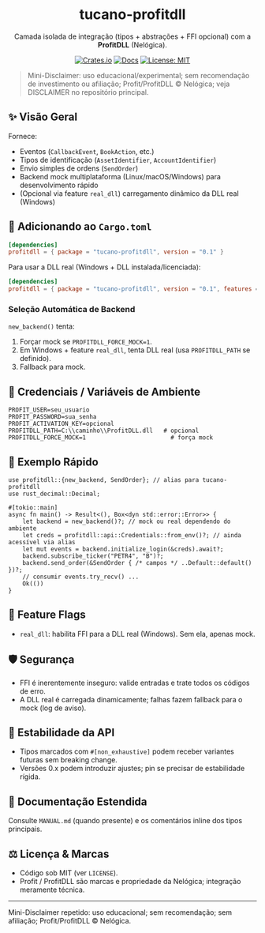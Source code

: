 <div align="center">

# tucano-profitdll

Camada isolada de integração (tipos + abstrações + FFI opcional) com a **ProfitDLL** (Nelógica).

[![Crates.io](https://img.shields.io/crates/v/tucano-profitdll.svg)](https://crates.io/crates/tucano-profitdll)
[![Docs](https://img.shields.io/docsrs/tucano-profitdll)](https://docs.rs/tucano-profitdll)
[![License: MIT](https://img.shields.io/badge/license-MIT-blue.svg)](../LICENSE)

</div>

> Mini-Disclaimer: uso educacional/experimental; sem recomendação de investimento ou afiliação; Profit/ProfitDLL © Nelógica; veja DISCLAIMER no repositório principal.

## ✨ Visão Geral

Fornece:
- Eventos (`CallbackEvent`, `BookAction`, etc.)
- Tipos de identificação (`AssetIdentifier`, `AccountIdentifier`)
- Envio simples de ordens (`SendOrder`)
- Backend mock multiplataforma (Linux/macOS/Windows) para desenvolvimento rápido
- (Opcional via feature `real_dll`) carregamento dinâmico da DLL real (Windows)

## 🚀 Adicionando ao `Cargo.toml`

```toml
[dependencies]
profitdll = { package = "tucano-profitdll", version = "0.1" }
```

Para usar a DLL real (Windows + DLL instalada/licenciada):

```toml
[dependencies]
profitdll = { package = "tucano-profitdll", version = "0.1", features = ["real_dll"] }
```

### Seleção Automática de Backend
`new_backend()` tenta:
1. Forçar mock se `PROFITDLL_FORCE_MOCK=1`.
2. Em Windows + feature `real_dll`, tenta DLL real (usa `PROFITDLL_PATH` se definido).
3. Fallback para mock.

## 🔐 Credenciais / Variáveis de Ambiente
```
PROFIT_USER=seu_usuario
PROFIT_PASSWORD=sua_senha
PROFIT_ACTIVATION_KEY=opcional
PROFITDLL_PATH=C:\\caminho\\ProfitDLL.dll   # opcional
PROFITDLL_FORCE_MOCK=1                        # força mock
```

## 🧪 Exemplo Rápido
```rust,no_run
use profitdll::{new_backend, SendOrder}; // alias para tucano-profitdll
use rust_decimal::Decimal;

#[tokio::main]
async fn main() -> Result<(), Box<dyn std::error::Error>> {
	let backend = new_backend()?; // mock ou real dependendo do ambiente
	let creds = profitdll::api::Credentials::from_env()?; // ainda acessível via alias
	let mut events = backend.initialize_login(&creds).await?;
	backend.subscribe_ticker("PETR4", "B")?;
	backend.send_order(&SendOrder { /* campos */ ..Default::default() })?;
	// consumir events.try_recv() ...
	Ok(())
}
```

## 🧩 Feature Flags
- `real_dll`: habilita FFI para a DLL real (Windows). Sem ela, apenas mock.

## 🛡️ Segurança
- FFI é inerentemente inseguro: valide entradas e trate todos os códigos de erro.
- A DLL real é carregada dinamicamente; falhas fazem fallback para o mock (log de aviso).

## 🔁 Estabilidade da API
- Tipos marcados com `#[non_exhaustive]` podem receber variantes futuras sem breaking change.
- Versões 0.x podem introduzir ajustes; pin se precisar de estabilidade rígida.

## 📄 Documentação Estendida
Consulte `MANUAL.md` (quando presente) e os comentários inline dos tipos principais.

## ⚖️ Licença & Marcas
- Código sob MIT (ver `LICENSE`).
- Profit / ProfitDLL são marcas e propriedade da Nelógica; integração meramente técnica.

---
Mini-Disclaimer repetido: uso educacional; sem recomendação; sem afiliação; Profit/ProfitDLL © Nelógica.
